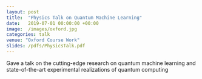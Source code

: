 ```yaml
---
layout: post
title:  "Physics Talk on Quantum Machine Learning"
date:   2019-07-01 00:00:00 +00:00
image:  /images/oxford.jpg
categories: talk
venue: "Oxford Course Work"
slides: /pdfs/PhysicsTalk.pdf
---
```

Gave a talk on the cutting-edge research on quantum machine learning and state-of-the-art experimental realizations of quantum computing
